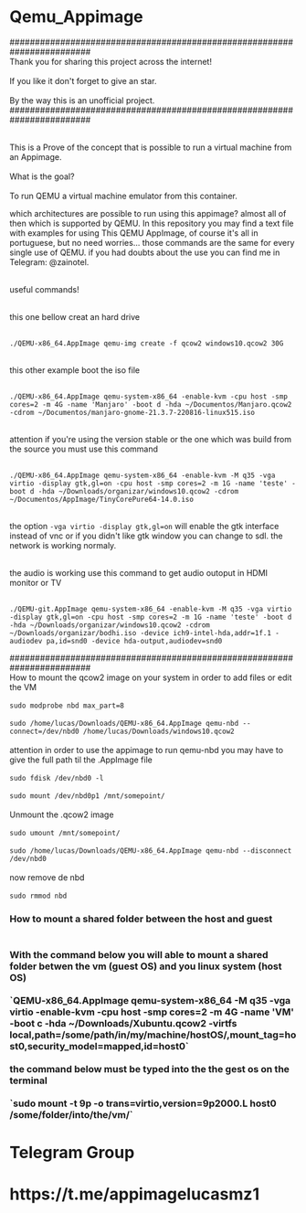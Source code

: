# Qemu_Appimage
########################################################################
<br> Thank you for sharing this project across the internet! <br/>
<br> If you like it don't forget to give an star. <br/>
<br> By the way this is an unofficial project. <br/>
########################################################################


<br> This is a Prove of the concept that is possible to run a virtual machine from an Appimage. <br/>
<br> What is the goal? <br/>
<br> To run QEMU a virtual machine emulator from this container. <br/>

which architectures are possible to run using this appimage? almost all of then which is supported by QEMU.
In this repository you may find a text file with examples for using This QEMU AppImage, of course it's all in portuguese, but no need worries... those commands are the same for every single use of QEMU.
if you had doubts about the use you can find me in Telegram: @zainotel.

<br> useful commands! <br/>

<br> this one bellow creat an hard drive <br/>

<br> `./QEMU-x86_64.AppImage qemu-img create -f qcow2 windows10.qcow2 30G` <br/>

<br> this other example boot the iso file <br/>

<br> `./QEMU-x86_64.AppImage qemu-system-x86_64 -enable-kvm -cpu host -smp cores=2 -m 4G -name 'Manjaro' -boot d -hda ~/Documentos/Manjaro.qcow2 -cdrom ~/Documentos/manjaro-gnome-21.3.7-220816-linux515.iso` <br/>

<br> attention if you're using the version stable or the one which was build from the source you must use this command <br/>

<br> `./QEMU-x86_64.AppImage qemu-system-x86_64 -enable-kvm -M q35 -vga virtio -display gtk,gl=on -cpu host -smp cores=2 -m 1G -name 'teste' -boot d -hda ~/Downloads/organizar/windows10.qcow2 -cdrom ~/Documentos/AppImage/TinyCorePure64-14.0.iso` <br/>

<br> the option `-vga virtio -display gtk,gl=on` will enable the gtk interface instead of vnc or if you didn't like gtk window you can change to sdl. the network is working normaly. <br/>

<br> the audio is working use this command to get audio outoput in HDMI monitor or TV <br/>

<br> `./QEMU-git.AppImage qemu-system-x86_64 -enable-kvm -M q35 -vga virtio -display gtk,gl=on -cpu host -smp cores=2 -m 1G -name 'teste' -boot d -hda ~/Downloads/organizar/windows10.qcow2 -cdrom ~/Downloads/organizar/bodhi.iso -device ich9-intel-hda,addr=1f.1 -audiodev pa,id=snd0 -device hda-output,audiodev=snd0` <br/>

########################################################################
<br> How to mount the qcow2 image on your system in order to add files or edit the VM <br/>
<br> `sudo modprobe nbd max_part=8`  <br/>
<br> `sudo /home/lucas/Downloads/QEMU-x86_64.AppImage qemu-nbd --connect=/dev/nbd0 /home/lucas/Downloads/windows10.qcow2` <br/>
<br> attention in order to use the appimage to run qemu-nbd you may have to give the full path til the .AppImage file <br/>
<br> `sudo fdisk /dev/nbd0 -l` <br/>
<br> `sudo mount /dev/nbd0p1 /mnt/somepoint/` <br/>
<br> Unmount the .qcow2 image <br/>
<br> `sudo umount /mnt/somepoint/` <br/>
<br> `sudo /home/lucas/Downloads/QEMU-x86_64.AppImage qemu-nbd --disconnect /dev/nbd0` <br/>
<br> now remove de nbd <br/>
<br> `sudo rmmod nbd` <br/>
<h3> How to mount a shared folder between the host and guest <h3/>
<br> With the command below you will able to mount a shared folder betwen the vm (guest OS) and you linux system (host OS) <br/>
<br> `QEMU-x86_64.AppImage qemu-system-x86_64 -M q35 -vga virtio -enable-kvm -cpu host -smp cores=2 -m 4G -name 'VM' -boot c -hda ~/Downloads/Xubuntu.qcow2 -virtfs local,path=/some/path/in/my/machine/hostOS/,mount_tag=host0,security_model=mapped,id=host0` <br/>
<br> the command below must be typed into the the gest os on the terminal <br/>
<br> `sudo mount -t 9p -o trans=virtio,version=9p2000.L host0 /some/folder/into/the/vm/` <br/>
<h1>Telegram Group<h1/>
<h1>https://t.me/appimagelucasmz1<h1/>
